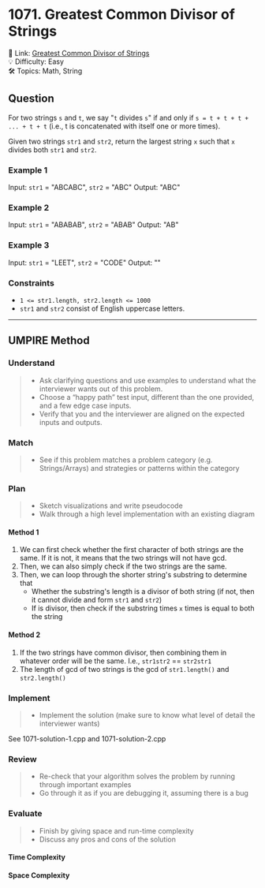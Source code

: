 # 1071. Greatest Common Divisor of Strings

🔗 Link: [Greatest Common Divisor of Strings](https://leetcode.com/problems/greatest-common-divisor-of-strings/description/)<br>
💡 Difficulty: Easy<br>
🛠️ Topics: Math, String<br>

## Question

For two strings `s` and `t`, we say "`t` divides `s`" if and only if `s = t + t + t + ... + t + t` (i.e., t is concatenated with itself one or more times).

Given two strings `str1` and `str2`, return the largest string `x` such that `x` divides both `str1` and `str2`.

### Example 1

Input: `str1` = "ABCABC", `str2` = "ABC"
Output: "ABC"

### Example 2

Input: `str1` = "ABABAB", `str2` = "ABAB"
Output: "AB"

### Example 3

Input: `str1` = "LEET", `str2` = "CODE"
Output: ""
 
### Constraints

* `1 <= str1.length, str2.length <= 1000`
* `str1` and `str2` consist of English uppercase letters.

---

## UMPIRE Method

### Understand

> - Ask clarifying questions and use examples to understand what the interviewer wants out of this problem.
> - Choose a “happy path” test input, different than the one provided, and a few edge case inputs. 
> - Verify that you and the interviewer are aligned on the expected inputs and outputs.

### Match
> - See if this problem matches a problem category (e.g. Strings/Arrays) and strategies or patterns within the category

### Plan
> - Sketch visualizations and write pseudocode
> - Walk through a high level implementation with an existing diagram

#### Method 1

1. We can first check whether the first character of both strings are the same. If it is not, it means that the two strings will not have gcd.
2. Then, we can also simply check if the two strings are the same.
3. Then, we can loop through the shorter string's substring to determine that
    * Whether the substring's length is a divisor of both string (if not, then it cannot divide and form `str1` and `str2`)
    * If is divisor, then check if the substring times `x` times is equal to both the string 

#### Method 2

1. If the two strings have common divisor, then combining them in whatever order will be the same. I.e., `str1str2` == `str2str1`
2. The length of gcd of two strings is the gcd of `str1.length()` and `str2.length()`

### Implement
> - Implement the solution (make sure to know what level of detail the interviewer wants)

See 1071-solution-1.cpp and 1071-solution-2.cpp

### Review
> - Re-check that your algorithm solves the problem by running through important examples
> - Go through it as if you are debugging it, assuming there is a bug

### Evaluate
> - Finish by giving space and run-time complexity
> - Discuss any pros and cons of the solution

#### Time Complexity

#### Space Complexity